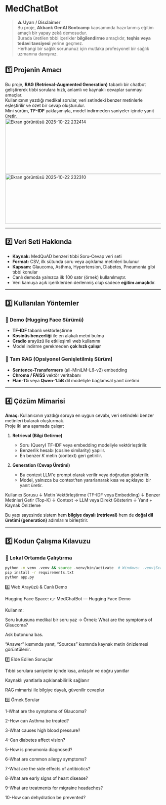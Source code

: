 # MedChatBot
> ⚠️ **Uyarı / Disclaimer**  
> Bu proje, **Akbank GenAI Bootcamp** kapsamında hazırlanmış eğitim amaçlı bir yapay zekâ demosudur.  
> Burada üretilen tıbbi içerikler **bilgilendirme** amaçlıdır, **teşhis veya tedavi tavsiyesi** yerine geçmez.  
> Herhangi bir sağlık sorununuz için mutlaka profesyonel bir sağlık uzmanına danışınız.


## 1️⃣ Projenin Amacı
Bu proje, **RAG (Retrieval-Augmented Generation)** tabanlı bir chatbot geliştirerek tıbbi sorulara hızlı, anlamlı ve kaynaklı cevaplar sunmayı amaçlar.  
Kullanıcının yazdığı medikal sorular, veri setindeki benzer metinlerle eşleştirilir ve özet bir cevap oluşturulur.  
Mini sürüm, **TF-IDF** yaklaşımıyla, model indirmeden saniyeler içinde yanıt üretir.
<img width="912" height="179" alt="Ekran görüntüsü 2025-10-22 232414" src="https://github.com/user-attachments/assets/773b0203-0d57-419d-a9f6-c8b61357b7b9" />
<img width="911" height="161" alt="Ekran görüntüsü 2025-10-22 232310" src="https://github.com/user-attachments/assets/82a615be-b3b6-4f29-93e2-3cbc03f03c9c" />


---

## 2️⃣ Veri Seti Hakkında
- **Kaynak:** MedQuAD benzeri tıbbi Soru-Cevap veri seti  
- **Format:** CSV, ilk sütunda soru veya açıklama metinleri bulunur  
- **Kapsam:** Glaucoma, Asthma, Hypertension, Diabetes, Pneumonia gibi tıbbi konular  
- Canlı demoda yalnızca ilk 100 satır (örnek) kullanılmıştır.  
- Veri kamuya açık içeriklerden derlenmiş olup sadece **eğitim amaçlı**dır.

---

## 3️⃣ Kullanılan Yöntemler
### 🎯 Demo (Hugging Face Sürümü)
- **TF-IDF** tabanlı vektörleştirme  
- **Kosinüs benzerliği** ile en alakalı metni bulma  
- **Gradio** arayüzü ile etkileşimli web kullanımı  
- Model indirme gerekmeden **çok hızlı çalışır**

### 🧠 Tam RAG (Opsiyonel Genişletilmiş Sürüm)
- **Sentence-Transformers** (all-MiniLM-L6-v2) embedding  
- **Chroma / FAISS** vektör veritabanı  
- **Flan-T5** veya **Qwen-1.5B** dil modeliyle bağlamsal yanıt üretimi

---

## 4️⃣ Çözüm Mimarisi

**Amaç:** Kullanıcının yazdığı soruya en uygun cevabı, veri setindeki benzer metinleri bularak oluşturmak.  
Proje iki ana aşamada çalışır:

1. **Retrieval (Bilgi Getirme)**  
   - Soru (Query) TF-IDF veya embedding modeliyle vektörleştirilir.  
   - Benzerlik hesabı (cosine similarity) yapılır.  
   - En benzer *K* metin (context) geri getirilir.

2. **Generation (Cevap Üretimi)**  
   - Bu context LLM'e prompt olarak verilir veya doğrudan gösterilir.  
   - Model, yalnızca bu context'ten yararlanarak kısa ve açıklayıcı bir yanıt üretir.

Kullanıcı Sorusu
↓
Metin Vektörleştirme (TF-IDF veya Embedding)
↓
Benzer Metinleri Getir (Top-K)
↓
Context → LLM veya Direkt Gösterim
↓
Yanıt + Kaynak Önizleme

Bu yapı sayesinde sistem hem **bilgiye dayalı (retrieval)** hem de **doğal dil üretimi (generation)** adımlarını birleştirir.

---

## 5️⃣ Kodun Çalışma Kılavuzu

### 🔹 Lokal Ortamda Çalıştırma
```bash
python -m venv .venv && source .venv/bin/activate  # Windows: .venv\Scripts\activate
pip install -r requirements.txt
python app.py
```

6️⃣ Web Arayüzü & Canlı Demo

Hugging Face Space:
👉 MedChatBot — Hugging Face Demo

Kullanım:

Soru kutusuna medikal bir soru yaz →
Örnek: What are the symptoms of Glaucoma?

Ask butonuna bas.

“Answer” kısmında yanıt, “Sources” kısmında kaynak metin önizlemesi görüntülenir.

7️⃣ Elde Edilen Sonuçlar

Tıbbi sorulara saniyeler içinde kısa, anlaşılır ve doğru yanıtlar

Kaynaklı yanıtlarla açıklanabilirlik sağlanır

RAG mimarisi ile bilgiye dayalı, güvenilir cevaplar

9️⃣ Örnek Sorular

1-What are the symptoms of Glaucoma?

2-How can Asthma be treated?

3-What causes high blood pressure?

4-Can diabetes affect vision?

5-How is pneumonia diagnosed?

6-What are common allergy symptoms?

7-What are the side effects of antibiotics?

8-What are early signs of heart disease?

9-What are treatments for migraine headaches?

10-How can dehydration be prevented?
